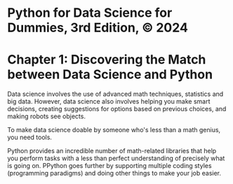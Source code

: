 # Python for Data Science for Dummies, 3rd Edition, © 2024

# Chapter 1: Discovering the Match between Data Science and Python

Data science involves the use of advanced math techniques, statistics and big data.
However, data science also involves helping you make smart decisions, creating suggestions for options based on previous choices, and making robots see objects.

To make data science doable by someone who's less than a math genius, you need tools.

Python provides an incredible number of math-related libraries that help you perform tasks with a less than perfect understanding of precisely what is going on. PPython goes further by supporting multiple coding styles (programming paradigms) and doing other things to make your job easier.
